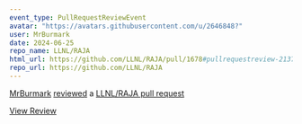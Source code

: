 ```yaml
---
event_type: PullRequestReviewEvent
avatar: "https://avatars.githubusercontent.com/u/2646848?"
user: MrBurmark
date: 2024-06-25
repo_name: LLNL/RAJA
html_url: https://github.com/LLNL/RAJA/pull/1678#pullrequestreview-2137020874
repo_url: https://github.com/LLNL/RAJA
---
```


<a href='https://github.com/MrBurmark' target='_blank'>MrBurmark</a> <a href='https://github.com/LLNL/RAJA/pull/1678#pullrequestreview-2137020874' target='_blank'>reviewed</a> a <a href='https://github.com/LLNL/RAJA/pull/1678' target='_blank'>LLNL/RAJA pull request</a>

<small></small>

<a href='https://github.com/LLNL/RAJA/pull/1678#pullrequestreview-2137020874' target='_blank'>View Review</a>